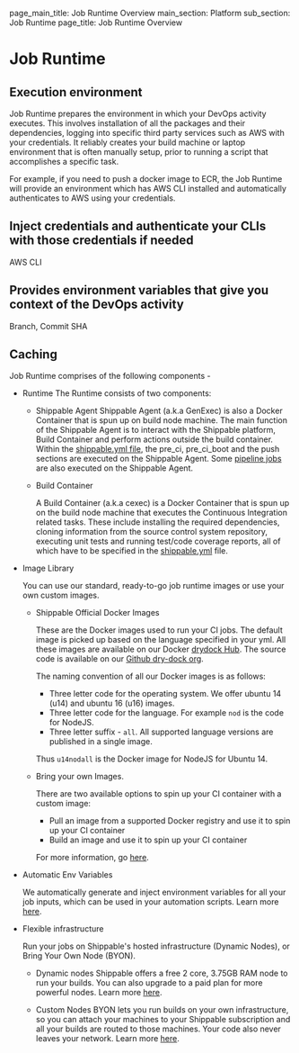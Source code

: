 page_main_title: Job Runtime Overview
main_section: Platform
sub_section: Job Runtime
page_title: Job Runtime Overview

# Job Runtime

## Execution environment
Job Runtime prepares the environment in which your DevOps activity executes. This involves installation of all the packages and their dependencies, logging into specific third party services such as AWS with your credentials. It reliably creates your build machine or laptop environment that is often manually setup, prior to running a script that accomplishes a specific task.

For example, if you need to push a docker image to ECR, the Job Runtime will provide an environment which has AWS CLI installed and automatically authenticates to AWS using your credentials.

## Inject credentials and authenticate your CLIs with those credentials if needed
AWS CLI

## Provides environment variables that give you context of the DevOps activity
Branch, Commit SHA

## Caching

Job Runtime comprises of the following components -

* Runtime
  The Runtime consists of two components:

  * Shippable Agent
    Shippable Agent (a.k.a GenExec) is also a Docker Container that is spun up on build node machine. The main function of the Shippable Agent is to interact with the Shippable platform, Build Container and perform actions outside the build container. Within the [shippable.yml file](/platform/shippable-yml/), the pre_ci, pre_ci_boot and the push sections are executed on the Shippable Agent. Some [pipeline jobs](/platform/jobs-unmanaged/) are also executed on the Shippable Agent.

  * Build Container

    A Build Container (a.k.a cexec) is a Docker Container that is spun up on the build node machine that executes the Continuous Integration related tasks. These include installing the required dependencies, cloning information from the source control system repository, executing unit tests and running test/code coverage reports, all of which have to be specified in the [shippable.yml](/platform/shippable-yml/) file.

* Image Library

  You can use our standard, ready-to-go job runtime images or use your own custom images.

  * Shippable Official Docker Images

    These are the Docker images used to run your CI jobs. The default image is picked up based on the language specified in your yml. All these images are available on our Docker [drydock Hub](https://hub.docker.com/u/drydock/). The source code is available on our [Github dry-dock org](https://github.com/dry-dock).

    The naming convention of all our Docker images is as follows:

    * Three letter code for the operating system. We offer ubuntu 14 (u14) and ubuntu 16 (u16) images.
    * Three letter code for the language. For example `nod` is the code for NodeJS.
    * Three letter suffix - `all`.
    All supported language versions are published in a single image.

    Thus `u14nodall` is the Docker image for NodeJS for Ubuntu 14.

  * Bring your own Images.

    There are two available options to spin up your CI container with a custom image:

    * Pull an image from a supported Docker registry and use it to spin up your CI container
    * Build an image and use it to spin up your CI container

    For more information, go [here](http://docs.shippable.com/ci/custom-docker-image/).

* Automatic Env Variables

  We automatically generate and inject environment variables for all your job inputs, which can be used in your automation scripts. Learn more [here](/ci/env-vars/#working-with-environment-variables).

* Flexible infrastructure

  Run your jobs on Shippable's hosted infrastructure (Dynamic Nodes), or Bring Your Own Node (BYON).

  * Dynamic nodes
    Shippable offers a free 2 core, 3.75GB RAM node to run your builds. You can also upgrade to a paid plan for more powerful nodes. Learn more [here](https://www.shippable.com/pricing.html).

  * Custom Nodes
    BYON lets you run builds on your own infrastructure, so you can attach your machines to your Shippable subscription and all your builds are routed to those machines. Your code also never leaves your network.
    Learn more [here](/getting-started/byon-overview/).
